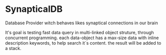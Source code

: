 # SynapticalDB
Database Provider witch behaves likes synaptical connections in our brain

It's goal is testing fast data query in multi-linked object struture, through concurrent programming.
each data-object has a max-size data with inline description keywords, to help search it´s content.
the result will be added to a stack.
